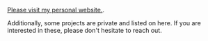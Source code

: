 [Please visit my personal website.](https://jeremyyao.github.io/).

Additionally, some projects are private and listed on here. If you are interested in these, please don't hesitate to reach out. 
